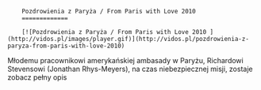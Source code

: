 
        Pozdrowienia z Paryża / From Paris with Love 2010 
        =============
        
        [![Pozdrowienia z Paryża / From Paris with Love 2010 ](http://vidos.pl/images/player.gif)](http://vidos.pl/pozdrowienia-z-paryza-from-paris-with-love-2010)
        
        
 Młodemu pracownikowi amerykańskiej ambasady w Paryżu, Richardowi Stevensowi (Jonathan Rhys-Meyers), na czas niebezpiecznej misji, zostaje zobacz pełny opis
    